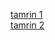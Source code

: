 [tamrin 1](https://github.com/iiTsAmir/special-mabaahes/blob/main/HelloWorld.ipynb)<br />
[tamrin 2](https://github.com/iiTsAmir/special-mabaahes/blob/main/%D8%B1%D9%88%D8%B4%20%D8%B9%D9%84%D9%85%DB%8C.pdf)
